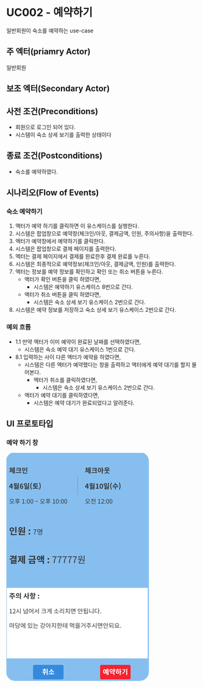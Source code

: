# UC002 - 예약하기

일반회원이 숙소를 예약하는 use-case

## 주 엑터(priamry Actor)

일반회원

## 보조 엑터(Secondary Actor)

## 사전 조건(Preconditions)

- 회원으로 로그인 되어 있다.
- 시스템이 숙소 상세 보기를 출력한 상태이다

## 종료 조건(Postconditions)

- 숙소를 예약하였다.

## 시나리오(Flow of Events)

### 숙소 예약하기

1. 액터가 예약 하기를 클릭하면 이 유스케이스를 실행한다.
2. 시스템은 팝업창으로 예약창(체크인/아웃, 결제금액, 인원, 주의사항)을 출력한다.
3. 액터가 예약창에서 예약하기를 클릭한다.
4. 시스템은 팝업창으로 결제 페이지를 출력한다.
5. 엑터는 결제 페이지에서 결제를 완료한후 결제 완료를 누른다.
6. 시스템은 최종적으로 예약정보(체크인/아웃, 결제금액, 인원)를 출력한다.
7. 액터는 정보를 예약 정보를 확인하고 확인 또는 취소 버튼을 누른다.
    - 액터가 확인 버튼을 클릭 하였다면,
        - 시스템은 예약하기 유스케이스 8번으로 간다.
    - 액터가 취소 버튼을 클릭 하였다면,
        - 시스템은 숙소 상세 보기 유스케이스 2번으로 간다.
8. 시스템은 예약 정보를 저장하고 숙소 상세 보기 유스케이스 2번으로 간다.

### 예외 흐름

- 1.1 만약 액터가 이미 예약이 완료된 날짜를 선택하였다면,
    - 시스템은 숙소 예약 대기 유스케이스 1번으로 간다.
- 8.1 입력하는 사이 다른 액터가 예약을 하였다면,
    - 시스템은 다른 액터가 예약했다는 창을 출력하고 액터에게 예약 대기를 할지 물어본다.
        - 액터가 취소를 클릭하였다면,
            - 시스템은 숙소 상세 보기 유스케이스 2번으로 간다.
    - 액터가 예약 대기를 클릭하였다면,
        - 시스템은 예약 대기가 완료되었다고 알려준다.

## UI 프로토타입

### 예약 하기 창
![예약 하기](../../images/예약하기.png)

